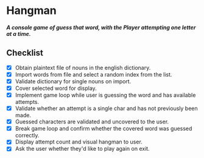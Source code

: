 # Hangman
***A console game of guess that word,
with the Player attempting one letter at a time.***

## Checklist
* [x] Obtain plaintext file of nouns in the english dictionary.
* [x] Import words from file and select a random index from the list.
* [x] Validate dictionary for single nouns on import.
* [x] Cover selected word for display.
* [x] Implement game loop while user is guessing the word and has available attempts. 
* [x] Validate whether an attempt is a single char and has not previously been made.
* [x] Guessed characters are validated and uncovered to the user.
* [x] Break game loop and confirm whether the covered word was guessed correctly.
* [x] Display attempt count and visual hangman to user.
* [x] Ask the user whether they'd like to play again on exit.